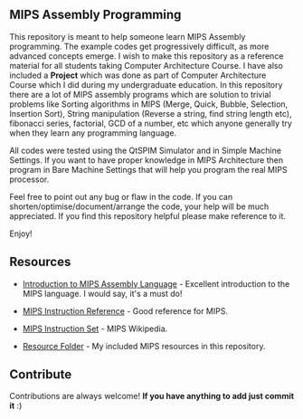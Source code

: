 ## MIPS Assembly Programming

This repository is meant to help someone learn MIPS Assembly programming. The example codes get progressively difficult, as more advanced concepts emerge. I wish to make this repository as a reference material for all students taking Computer Architecture Course. I have also included a **Project** which was done as part of Computer Architecture Course which I did during my undergraduate education. In this repository there are a lot of MIPS assembly programs which are solution to trivial problems like Sorting algorithms in MIPS (Merge, Quick, Bubble, Selection, Insertion Sort), String manipulation (Reverse a string, find string length etc), fibonacci series, factorial, GCD of a number, etc which anyone generally try when they learn any programming language.


All codes were tested using the QtSPIM Simulator and in Simple Machine Settings. If you want to have proper knowledge in MIPS Architecture then program in Bare Machine Settings that will help you program the real MIPS processor.

Feel free to point out any bug or flaw in the code. If you can shorten/optimise/document/arrange the code, your help will be much appreciated. If you find this repository helpful please make reference to it.


Enjoy!


## Resources

  - [Introduction to MIPS Assembly Language](http://chortle.ccsu.edu/assemblytutorial/index.html) - Excellent introduction to the MIPS language. I would say, it's a must do!

  - [MIPS Instruction Reference](http://www.mrc.uidaho.edu/mrc/people/jff/digital/MIPSir.html) - Good reference for MIPS.

  - [MIPS Instruction Set](https://en.wikipedia.org/wiki/MIPS_instruction_set) - MIPS Wikipedia.

  - [Resource Folder](https://github.com/aMinuteMan/CS-Computer-Architecture/tree/master/Resourses) - My included MIPS resources in this repository.


## Contribute

Contributions are always welcome!
**If you have anything to add just commit it** :)